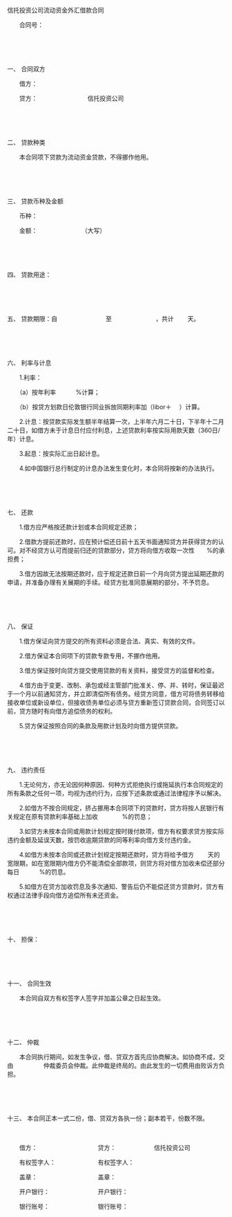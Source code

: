 



信托投资公司流动资金外汇借款合同



 

　　合同号：

　　

　　

一、
合同双方

　　借方：

　　贷方：　　　　　　　　 信托投资公司

　　

　　

二、
贷款种类

　　本合同项下贷款为流动资金贷款，不得挪作他用。

　　

　　

三、
贷款币种及金额

　　币种：

　　金额：　　　　　　　 （大写）

　　

　　

四、
贷款用途：

　　

　　

五、
贷款期限：自　　　　　　　　至　　　　　　　 ，共计　　 天。

　　

　　

六、
利率与计息

　　1.利率：

　　（a）按年利率　　　 %计算；

　　（b）按贷方划款日伦敦银行同业拆放同期利率加（libor＋　 ）计算。

　　2.计息：按贷款实际发生额半年结算一次，上半年六月二十日，下半年十二月二十日，如借方未于计息日付应付利息，上述贷款利率按实际用款天数（360日/年）计息。

　　3.起息：按实际汇出日起计息。

　　4.如中国银行总行制定的计息办法发生变化时，本合同将按新的办法执行。

　　

　　

七、
还款

　　1.借方应严格按还款计划或本合同规定还款；

　　2.借款方提前还款时，应在预计偿还日前十五天书面通知贷方并获得贷方的认可。对不经贷方认可而提前归还的贷款部分，贷方将向借方收取一次性　　%的承担费；

　　3.借方因故无法按期还款时，应于规定还款日前一个月向贷方提出延期还款的申请，并准备办理有关展期的手续。经贷方批准同意展期的部分，不予罚息。

　　

　　

八、
保证

　　1.借方保证向贷方提交的所有资料必须是合法、真实、有效的文件。

　　2.借方保证本合同项下的贷款专款专用，不挪作他用。

　　3.借方保证按时向贷方提交使用贷款的有关资料，接受贷方的监督和检查。

　　4.借方由于变更、改制、承包或经主管部门批准关、停、并、转时，保证最迟于一个月以前通知贷方，并立即清偿所有债务。经贷方同意，借方可将债务转移给接收单位或新设单位，但接收债务单位必须与贷方重新签订贷款合同，合同签订以前，贷方随时有向借方追偿债务的权利。

　　5.贷方保证按照合同的条款及用款计划及时向借方提供贷款。

　　

　　

九、
违约责任

　　1.无论何方，亦无论因何种原因、何种方式拒绝执行或拖延执行本合同规定的所有条款之任何一项，均视为违约行为，应按下述条款或通过法律程序予以解决。

　　2.如借方不按合同规定，挤占挪用本合同项下的贷款时，贷方将按人民银行有关规定在原有贷款利率基础上加收　　　　%的罚息；

　　3.如贷方未按本合同或用款计划规定按时拨付款项，借方有权要求贷方按实际违约金额及延误天数，按罚收逾期贷款的同等利率向借方支付违约金。

　　4.如借方未按本合同或还款计划规定按期还款时，贷方将给予借方　　 天的宽限期，如在宽限期内借方仍不能清偿全部款项，则贷方将对借方加收未偿还部分每日　　　 %的罚息。

　　5.如借方在贷方加收罚息及多次通知、警告后仍不能偿还贷方贷款时，贷方有权通过法律手段向借方追偿所有未还资金。

　　

　　

十、
担保：

　　

　　

十一、
合同生效

　　本合同自双方有权签字人签字并加盖公章之日起生效。

　　

　　

十二、
仲裁

　　本合同执行期间，如发生争议，借、贷双方首先应协商解决。如协商不成，交由　　　　　仲裁委员会仲裁。此仲裁是终局的。由此发生的一切费用由败诉方负担。

　　

　　

十三、
本合同正本一式二份，借、贷双方各执一份；副本若干，份数不限。　　

　　

　　借方：　　　　　　　　　　贷方：　　　　　　 信托投资公司

　　有权签字人：　　　　　　　有权签字人：

　　盖章：　　　　　　　　　　盖章：

　　开户银行：　　　　　　　　开户银行：

　　银行账号：　　　　　　　　银行账号：